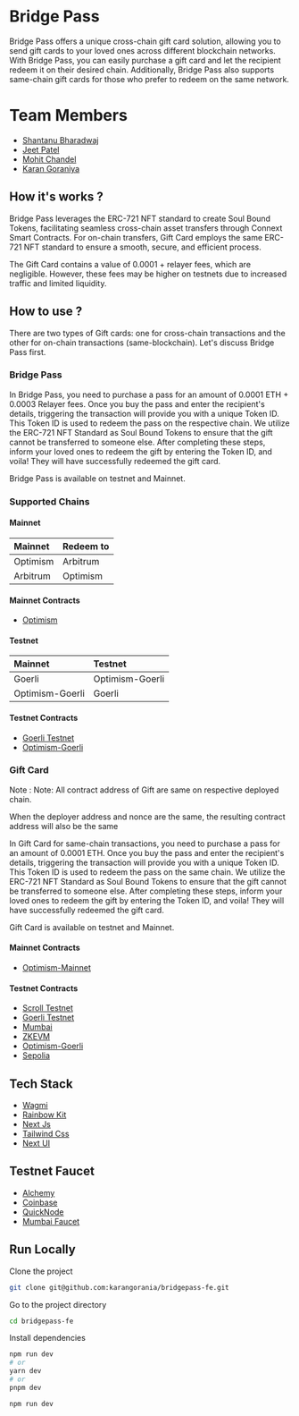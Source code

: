 # Bridge Pass

Bridge Pass offers a unique cross-chain gift card solution, allowing you to send gift cards to your loved ones across different blockchain networks. With Bridge Pass, you can easily purchase a gift card and let the recipient redeem it on their desired chain. Additionally, Bridge Pass also supports same-chain gift cards for those who prefer to redeem on the same network.

# Team Members

- [Shantanu Bharadwaj](https://github.com/itsshantanu)
- [Jeet Patel](https://github.com/jeet-patel313)
- [Mohit Chandel](https://github.com/mohitchandel)
- [Karan Goraniya](https://github.com/karangorania)

## How it's works ?

Bridge Pass leverages the ERC-721 NFT standard to create Soul Bound Tokens, facilitating seamless cross-chain asset transfers through Connext Smart Contracts. For on-chain transfers, Gift Card employs the same ERC-721 NFT standard to ensure a smooth, secure, and efficient process.​

The Gift Card contains a value of 0.0001 + relayer fees, which are negligible. However, these fees may be higher on testnets due to increased traffic and limited liquidity.​

## How to use ?

There are two types of Gift cards: one for cross-chain transactions and the other for on-chain transactions (same-blockchain). Let's discuss Bridge Pass first.

### Bridge Pass

In Bridge Pass, you need to purchase a pass for an amount of 0.0001 ETH + 0.0003 Relayer fees. Once you buy the pass and enter the recipient's details, triggering the transaction will provide you with a unique Token ID. This Token ID is used to redeem the pass on the respective chain. We utilize the ERC-721 NFT Standard as Soul Bound Tokens to ensure that the gift cannot be transferred to someone else. After completing these steps, inform your loved ones to redeem the gift by entering the Token ID, and voila! They will have successfully redeemed the gift card.

Bridge Pass is available on testnet and Mainnet.

### Supported Chains

#### Mainnet

| Mainnet  | Redeem to |
| :------- | :-------- |
| Optimism | Arbitrum  |
| Arbitrum | Optimism  |

#### Mainnet Contracts

- [Optimism](https://optimistic.etherscan.io/address/0x463e6d4993d30D9f2987a4C53d4E4a18DE195586)

#### Testnet

| Mainnet         | Testnet         |
| :-------------- | :-------------- |
| Goerli          | Optimism-Goerli |
| Optimism-Goerli | Goerli          |

#### Testnet Contracts

- [Goerli Testnet](https://goerli.etherscan.io/address/0x71Ad2386c3C7c94B5D3967dCD4d9748a0AaFf9dB)
- [Optimism-Goerli](https://goerli-optimism.etherscan.io/address/0x6C8AA605436c1846fCFEB0171f8e7274967E44e2)

### Gift Card

Note : Note: All contract address of Gift are same on respective deployed chain.​

When the deployer address and nonce are the same, the resulting contract address will also be the same​

In Gift Card for same-chain transactions, you need to purchase a pass for an amount of 0.0001 ETH. Once you buy the pass and enter the recipient's details, triggering the transaction will provide you with a unique Token ID. This Token ID is used to redeem the pass on the same chain. We utilize the ERC-721 NFT Standard as Soul Bound Tokens to ensure that the gift cannot be transferred to someone else. After completing these steps, inform your loved ones to redeem the gift by entering the Token ID, and voila! They will have successfully redeemed the gift card.

Gift Card is available on testnet and Mainnet.

#### Mainnet Contracts

- [Optimism-Mainnet](https://optimistic.etherscan.io/address/0x7bFDe3c8a9444882FbEB20e7CB2c992925102792)

#### Testnet Contracts

- [Scroll Testnet](https://blockscout.scroll.io/address/0x7bFDe3c8a9444882FbEB20e7CB2c992925102792)
- [Goerli Testnet](https://goerli.etherscan.io/address/0x7bFDe3c8a9444882FbEB20e7CB2c992925102792)
- [Mumbai](https://mumbai.polygonscan.com/address/0x7bFDe3c8a9444882FbEB20e7CB2c992925102792)
- [ZKEVM](https://testnet-zkevm.polygonscan.com/address/0x7bFDe3c8a9444882FbEB20e7CB2c992925102792)
- [Optimism-Goerli](https://goerli-optimism.etherscan.io/address/0x7bFDe3c8a9444882FbEB20e7CB2c992925102792)
- [Sepolia](https://sepolia.etherscan.io/address/0x7bFDe3c8a9444882FbEB20e7CB2c992925102792)

## Tech Stack

- [Wagmi](https://wagmi.sh/)
- [Rainbow Kit](https://rainbowkit.com/)
- [Next Js](https://nextjs.org/)
- [Tailwind Css](https://tailwindcss.com/)
- [Next UI](https://nextui.org/)

## Testnet Faucet

- [Alchemy](https://sepoliafaucet.com/)
- [Coinbase](https://coinbase.com/faucets)
- [QuickNode](https://faucet.quicknode.com/drip)
- [Mumbai Faucet](https://mumbaifaucet.com/)

## Run Locally

Clone the project

```bash
git clone git@github.com:karangorania/bridgepass-fe.git
```

Go to the project directory

```bash
cd bridgepass-fe
```

Install dependencies

```bash
npm run dev
# or
yarn dev
# or
pnpm dev
```

```bash
npm run dev
```
